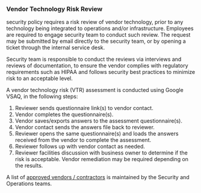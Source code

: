 ### Vendor Technology Risk Review

 security policy requires a risk review of vendor
technology, prior to any technology being integrated to 
operations and/or infrastructure. Employees are required to engage security team
to conduct such review. The request may be submitted by email directly to the
security team, or by opening a  ticket through the
 internal service desk.

Security team is responsible to conduct the reviews via interviews and reviews
of documentation, to ensure the vendor complies with regulatory requirements
such as HIPAA and follows security best practices to minimize risk to an
acceptable level.

A vendor technology risk (VTR) assessment is conducted using Google VSAQ, in
the following steps:

1. Reviewer sends questionnaire link(s) to vendor contact.
1. Vendor completes the questionnaire(s).
1. Vendor saves/exports answers to the assessment questionnaire(s).
1. Vendor contact sends the answers file back to reviewer.
1. Reviewer opens the same questionnaire(s) and loads the answers received from
   the vendor to complete the assessment.
1. Reviewer follows up with vendor contact as needed.
1. Reviewer facilities discussion with business owner to determine if the risk
   is acceptable. Vendor remediation may be required depending on the results.

A list of [approved vendors / contractors][1] is maintained by the Security and
Operations teams.

[1]: approved-vendors.md